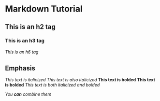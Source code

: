 # Markdown Tutorial 

## This is an h2 tag 

### This is an h3 tag

###### This is an h6 tag

## Emphasis

_This text is italicized_ 
*This text is also italicized* 
__This text is bolded__ 
**This text is bolded** 
_*This text is both italicized and bolded*_ 

_You **can** combine them_


